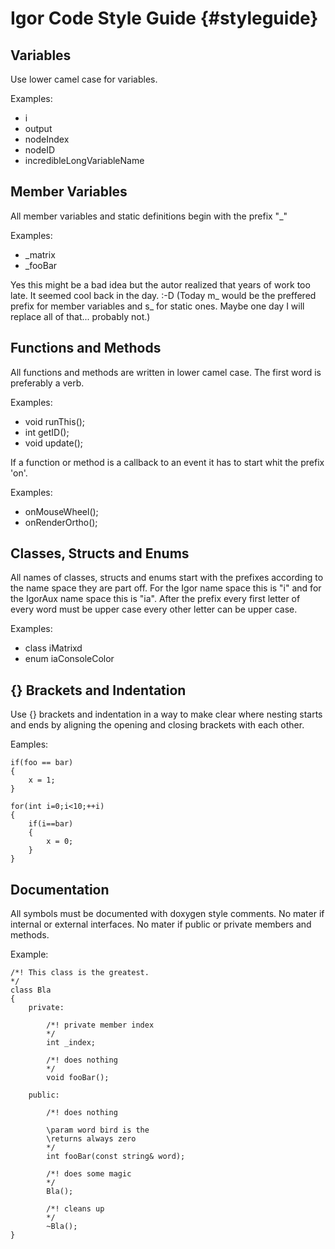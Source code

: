 Igor Code Style Guide                       {#styleguide}
=====================

Variables
---------

Use lower camel case for variables.

Examples:
- i
- output
- nodeIndex
- nodeID
- incredibleLongVariableName

Member Variables
----------------
All member variables and static definitions begin with the prefix "_"

Examples:
- _matrix
- _fooBar

Yes this might be a bad idea but the autor realized that years of work too late. It seemed cool back in the day. :-D
(Today m_ would be the preffered prefix for member variables and s_ for static ones. Maybe one day I will replace all of that... probably not.)

Functions and Methods
---------------------
All functions and methods are written in lower camel case.
The first word is preferably a verb.

Examples:
- void runThis();
- int getID();
- void update();

If a function or method is a callback to an event it has to start whit the prefix 'on'.

Examples:
- onMouseWheel();
- onRenderOrtho();

Classes, Structs and Enums
--------------------------
All names of classes, structs and enums start with the prefixes according to the name space they are part off.
For the Igor name space this is "i" and for the IgorAux name space this is "ia".
After the prefix every first letter of every word must be upper case every other letter can be upper case.

Examples:
- class iMatrixd
- enum iaConsoleColor

{} Brackets and Indentation
---------------------------
Use {} brackets and indentation in a way to make clear where nesting starts and ends by aligning the 
opening and closing brackets with each other.

Eamples:

	if(foo == bar)
	{
		x = 1;
	}

	for(int i=0;i<10;++i)
	{
		if(i==bar)
		{
			x = 0;
		}
	}

Documentation
-------------

All symbols must be documented with doxygen style comments. No mater if internal or external interfaces. 
No mater if public or private members and methods.

Example:

	/*! This class is the greatest.
	*/
	class Bla
	{
		private:
		
			/*! private member index
            */
			int _index;
			
			/*! does nothing
			*/
			void fooBar();
		
		public:

			/*! does nothing
			
			\param word bird is the
			\returns always zero
			*/
			int fooBar(const string& word);

			/*! does some magic
			*/
			Bla();
			
			/*! cleans up
			*/
			~Bla();
	}